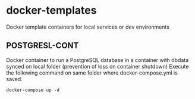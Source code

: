 # docker-templates
Docker template containers for local services or dev environments

## POSTGRESL-CONT
Docker container to run a PostgreSQL database in a container with dbdata synced on local folder (prevention of loss on container shutdown)
Execute the following command on same folder where docker-compose.yml is saved.

`docker-compose up -d`



